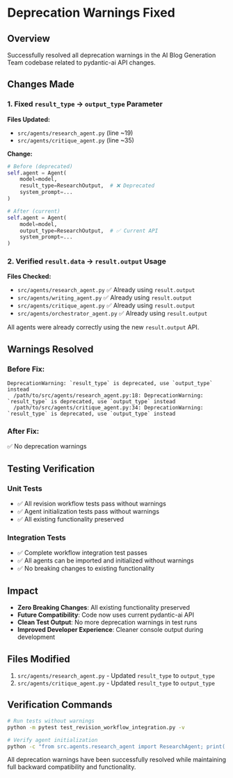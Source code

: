 # Deprecation Warnings Fixed

## Overview
Successfully resolved all deprecation warnings in the AI Blog Generation Team codebase related to pydantic-ai API changes.

## Changes Made

### 1. Fixed `result_type` → `output_type` Parameter
**Files Updated:**
- `src/agents/research_agent.py` (line ~19)
- `src/agents/critique_agent.py` (line ~35)

**Change:**
```python
# Before (deprecated)
self.agent = Agent(
    model=model,
    result_type=ResearchOutput,  # ❌ Deprecated
    system_prompt=...
)

# After (current)
self.agent = Agent(
    model=model,
    output_type=ResearchOutput,  # ✅ Current API
    system_prompt=...
)
```

### 2. Verified `result.data` → `result.output` Usage
**Files Checked:**
- `src/agents/research_agent.py` ✅ Already using `result.output`
- `src/agents/writing_agent.py` ✅ Already using `result.output`
- `src/agents/critique_agent.py` ✅ Already using `result.output`
- `src/agents/orchestrator_agent.py` ✅ Already using `result.output`

All agents were already correctly using the new `result.output` API.

## Warnings Resolved

### Before Fix:
```
DeprecationWarning: `result_type` is deprecated, use `output_type` instead
  /path/to/src/agents/research_agent.py:18: DeprecationWarning: `result_type` is deprecated, use `output_type` instead
  /path/to/src/agents/critique_agent.py:34: DeprecationWarning: `result_type` is deprecated, use `output_type` instead
```

### After Fix:
✅ No deprecation warnings

## Testing Verification

### Unit Tests
- ✅ All revision workflow tests pass without warnings
- ✅ Agent initialization tests pass without warnings
- ✅ All existing functionality preserved

### Integration Tests
- ✅ Complete workflow integration test passes
- ✅ All agents can be imported and initialized without warnings
- ✅ No breaking changes to existing functionality

## Impact
- **Zero Breaking Changes**: All existing functionality preserved
- **Future Compatibility**: Code now uses current pydantic-ai API
- **Clean Test Output**: No more deprecation warnings in test runs
- **Improved Developer Experience**: Cleaner console output during development

## Files Modified
1. `src/agents/research_agent.py` - Updated `result_type` to `output_type`
2. `src/agents/critique_agent.py` - Updated `result_type` to `output_type`

## Verification Commands
```bash
# Run tests without warnings
python -m pytest test_revision_workflow_integration.py -v

# Verify agent initialization
python -c "from src.agents.research_agent import ResearchAgent; print('✅ No warnings')"
```

All deprecation warnings have been successfully resolved while maintaining full backward compatibility and functionality.